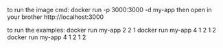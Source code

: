 

to run the image cmd: docker run -p 3000:3000 -d my-app
then open in your brother http://localhost:3000

 to run the examples:
 docker run my-app 2 2 1
 docker run my-app 4 1 2 1 2
 docker run my-app 4 1 2 1 2
